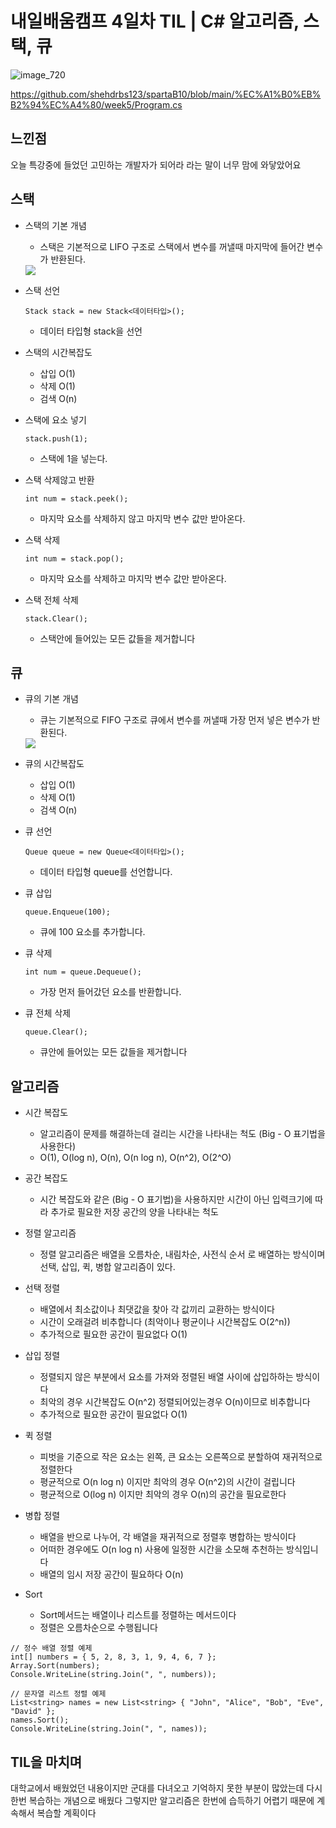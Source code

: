 # 내일배움캠프 4일차 TIL | C# 알고리즘, 스택, 큐

![image_720](https://github.com/KimMaYa1/NBC/assets/141565207/e84deae9-27a9-4728-a617-7bc512f9d10b)

<htr>https://github.com/shehdrbs123/spartaB10/blob/main/%EC%A1%B0%EB%B2%94%EC%A4%80/week5/Program.cs


## 느낀점

오늘 특강중에 들었던 고민하는 개발자가 되어라 라는 말이 너무 맘에 와닿았어요

## 스택

- 스택의 기본 개념
    - 스택은 기본적으로 LIFO 구조로 스택에서 변수를 꺼낼때 마지막에 들어간 변수가 반환된다.
    <image src="stack_image.png">

- 스택 선언
    ```
    Stack stack = new Stack<데이터타입>();
    ```
    - 데이터 타입형 stack을 선언

- 스택의 시간복잡도
    - 삽입 O(1)
    - 삭제 O(1)
    - 검색 O(n)

- 스택에 요소 넣기
    ```
    stack.push(1);
    ```
    - 스택에 1을 넣는다.

- 스택 삭제않고 반환
    ```
    int num = stack.peek();
    ```
    - 마지막 요소를 삭제하지 않고 마지막 변수 값만 받아온다.

- 스택 삭제
    ```
    int num = stack.pop();
    ```
    - 마지막 요소를 삭제하고 마지막 변수 값만 받아온다.

- 스택 전체 삭제
    ```
    stack.Clear();
    ```
    - 스택안에 들어있는 모든 값들을 제거합니다

## 큐

- 큐의 기본 개념
    - 큐는 기본적으로 FIFO 구조로 큐에서 변수를 꺼낼때 가장 먼저 넣은 변수가 반환된다.
    <image src="Queue_image.png">

- 큐의 시간복잡도
    - 삽입 O(1)
    - 삭제 O(1)
    - 검색 O(n)

- 큐 선언
    ```
    Queue queue = new Queue<데이터타입>();
    ```
    - 데이터 타입형 queue를 선언합니다.

- 큐 삽입
    ```
    queue.Enqueue(100);
    ```
    - 큐에 100 요소를 추가합니다.

- 큐 삭제
    ```
    int num = queue.Dequeue();
    ```
    - 가장 먼저 들어갔던 요소를 반환합니다.

- 큐 전체 삭제
    ```
    queue.Clear();
    ```
    - 큐안에 들어있는 모든 값들을 제거합니다

## 알고리즘

- 시간 복잡도
    - 알고리즘이 문제를 해결하는데 걸리는 시간을 나타내는 척도 (Big - O 표기법을 사용한다)
    - O(1), O(log n), O(n), O(n log n), O(n^2), O(2^O)

- 공간 복잡도
    - 시간 복잡도와 같은 (Big - O 표기법)을 사용하지만 시간이 아닌 입력크기에 따라 추가로 필요한 저장 공간의 양을 나타내는 척도

- 정렬 알고리즘
    - 정렬 알고리즘은 배열을 오름차순, 내림차순, 사전식 순서 로 배열하는 방식이며 선택, 삽입, 퀵, 병합 알고리즘이 있다.

- 선택 정렬
    - 배열에서 최소값이나 최댓값을 찾아 각 값끼리 교환하는 방식이다
    - 시간이 오래걸려 비추합니다 (최악이나 평균이나 시간복잡도 O(2^n))
    - 추가적으로 필요한 공간이 필요없다 O(1)

- 삽입 정렬
    - 정렬되지 않은 부분에서 요소를 가져와 정렬된 배열 사이에 삽입하하는 방식이다
    - 최악의 경우 시간복잡도 O(n^2) 정렬되어있는경우 O(n)이므로 비추합니다
    - 추가적으로 필요한 공간이 필요없다 O(1)

- 퀵 정렬
    - 피벗을 기준으로 작은 요소는 왼쪽, 큰 요소는 오른쪽으로 분할하여 재귀적으로 정렬한다
    - 평균적으로 O(n log n) 이지만 최악의 경우 O(n^2)의 시간이 걸립니다
    - 평균적으로 O(log n) 이지만 최악의 경우 O(n)의 공간을 필요로한다

- 병합 정렬
    - 배열을 반으로 나누어, 각 배열을 재귀적으로 정렬후 병합하는 방식이다
    - 어떠한 경우에도 O(n log n) 사용에 일정한 시간을 소모해 추천하는 방식입니다
    - 배열의 임시 저장 공간이 필요하다 O(n)

- Sort
    - Sort메서드는 배열이나 리스트를 정렬하는 메서드이다
    - 정렬은 오름차순으로 수행됩니다
 ```    
 // 정수 배열 정렬 예제
 int[] numbers = { 5, 2, 8, 3, 1, 9, 4, 6, 7 };
 Array.Sort(numbers);
 Console.WriteLine(string.Join(", ", numbers));

 // 문자열 리스트 정렬 예제
 List<string> names = new List<string> { "John", "Alice", "Bob", "Eve", "David" };
 names.Sort();
 Console.WriteLine(string.Join(", ", names));
 ```

## TIL을 마치며

대학교에서 배웠었던 내용이지만 군대를 다녀오고 기억하지 못한 부분이 많았는데 다시 한번 복습하는 개념으로 배웠다
그렇지만 알고리즘은 한번에 습득하기 어렵기 때문에 계속해서 복습할 계획이다